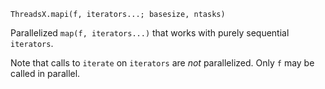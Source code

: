     ThreadsX.mapi(f, iterators...; basesize, ntasks)

Parallelized `map(f, iterators...)` that works with purely sequential
`iterators`.

Note that calls to `iterate` on `iterators` are *not* parallelized.
Only `f` may be called in parallel.
